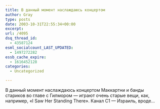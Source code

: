 ```yaml
---
title: В данный момент наслаждаюсь концертом
author: Gray
type: posts
date: 2003-10-31T22:55:34+00:00
excerpt:
url: /4095
dsq_thread_id:
  - 43587124
esml_socialcount_LAST_UPDATED:
  - 1497272282
essb_cache_expire:
  - 1616452128
categories:
  - Uncategorized

---
```








В данный момент наслаждаюсь концертом Маккартни и банды стариков во главе с Гилмором &#8212; играют очень старые вещи, как, например, &#171;I Saw Her Standing There&#187;. Канал С1 &#8212; Израиль, вроде&#8230;